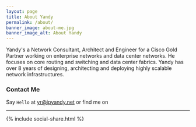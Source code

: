 ```yaml
---
layout: page
title: About Yandy
permalink: /about/
banner_image: about-me.jpg
banner_image_alt: About Yandy
---
```


Yandy's a Network Consultant, Architect and Engineer for a Cisco Gold Partner working on enterprise networks and data center networks. He focuses on core routing and switching and data center fabrics. Yandy has over 8 years of designing, architecting and deploying highly scalable network infrastructures. 

### Contact Me

Say `Hello` at yr@ipyandy.net or find
me on

---

{% include social-share.html %}

